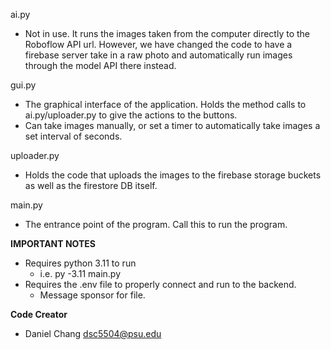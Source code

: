ai.py
- Not in use. It runs the images taken from the computer directly to the Roboflow API url. However, we have changed the code to have a firebase server take in a raw photo and automatically run images through the model API there instead.

gui.py
- The graphical interface of the application. Holds the method calls to ai.py/uploader.py to give the actions to the buttons.
- Can take images manually, or set a timer to automatically take images a set interval of seconds.

uploader.py
- Holds the code that uploads the images to the firebase storage buckets as well as the firestore DB itself.

main.py
- The entrance point of the program. Call this to run the program.

**IMPORTANT NOTES**
- Requires python 3.11 to run
  - i.e. py -3.11 main.py
- Requires the .env file to properly connect and run to the backend.
  - Message sponsor for file.
 
**Code Creator**
- Daniel Chang
  dsc5504@psu.edu
  
